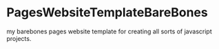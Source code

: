 # PagesWebsiteTemplateBareBones
my barebones pages website template for creating all sorts of javascript projects.
